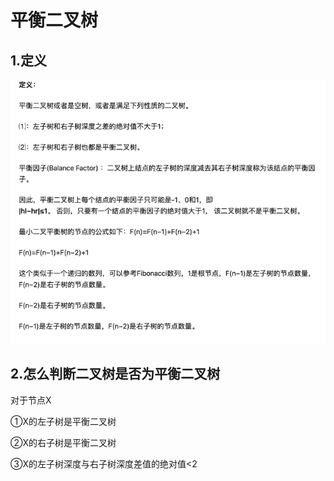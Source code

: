 # 平衡二叉树

## 1.定义

![image.png](assets/44945b7e.png)

## 2.怎么判断二叉树是否为平衡二叉树

对于节点X

①X的左子树是平衡二叉树

②X的右子树是平衡二叉树

③X的左子树深度与右子树深度差值的绝对值<2
